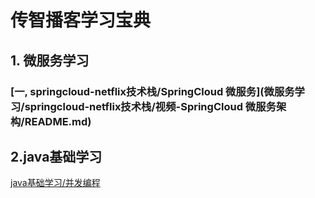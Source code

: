# 传智播客学习宝典



## 1. 微服务学习

###   [一, springcloud-netflix技术栈/SpringCloud 微服务](微服务学习/springcloud-netflix技术栈/视频-SpringCloud 微服务架构/README.md) 



## 2.java基础学习

 [java基础学习/并发编程](java基础学习/并发编程/README.md) 